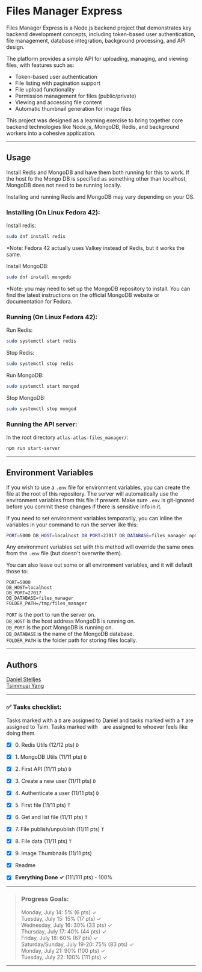 # Files Manager Express

Files Manager Express is a Node.js backend project that demonstrates key
backend development concepts, including token-based user authentication,
file management, database integration, background processing, and API design.

The platform provides a simple API for uploading, managing, and
viewing files, with features such as:

* Token-based user authentication
* File listing with pagination support
* File upload functionality
* Permission management for files (public/private)
* Viewing and accessing file content
* Automatic thumbnail generation for image files

This project was designed as a learning exercise to bring together core
backend technologies like Node.js, MongoDB, Redis, and background workers
into a cohesive application.

---

## Usage
Install Redis and MongoDB and have them both running for this to work.
If the host fo the Mongo DB is specified as something other than localhost,
MongoDB does not need to be running locally.

Installing and running Redis and MongoDB may vary depending on your OS.

### Installing (On Linux Fedora 42):

Install redis:
```bash
sudo dnf install redis
```
*Note: Fedora 42 actually uses Valkey instead of Redis, but it works the same.

Install MongoDB:
```bash
sudo dnf install mongodb
```
*Note: you may need to set up the MongoDB repository to install. You can find
the latest instructions on the official MongoDB website or documentation for Fedora.


### Running (On Linux Fedora 42):
Run Redis:
```bash
sudo systemctl start redis
```
Stop Redis:
```bash
sudo systemctl stop redis
```

Run MongoDB:
```bash
sudo systemctl start mongod
```
Stop MongoDB:
```bash
sudo systemctl stop mongod
```

### Running the API server:
In the root directory `atlas-atlas-files_manager/`:
```bash
npm run start-server
```

---

## Environment Variables

If you wish to use a `.env` file for environment variables, you can create
the file at the root of this repository. The server will automatically use
the environment variables from this file if present. Make sure `.env` is
git-ignored before you commit these changes if there is sensitive info in it.

If you need to set environment variables temporarily, you can inline the
variables in your command to run the server like this:
```bash
PORT=5000 DB_HOST=localhost DB_PORT=27017 DB_DATABASE=files_manager npm run start-server
```
Any environment variables set with this method will override the same ones from
the `.env` file (but doesn't overwrite them).

You can also leave out some or all environment variables, and it will default
those to:
```dotenv
PORT=5000
DB_HOST=localhost
DB_PORT=27017
DB_DATABASE=files_manager
FOLDER_PATH=/tmp/files_manager
```

`PORT` is the port to run the server on.  
`DB_HOST` is the host address MongoDB is running on.  
`DB_PORT` is the port MongoDB is running on.  
`DB_DATABASE` is the name of the MongoDB database.  
`FOLDER_PATH` is the folder path for storing files locally.  

---

## Authors
[Daniel Stelljes](https://github.com/Zytronium)  
[Tsimmuaj Yang](https://github.com/Jimwall0)

---

[//]: # (Note: Points here are based on progress on the task and how much of that task is working; not how many points it gets when graded, since there is no checker for this project.)

### ✅ Tasks checklist:
Tasks marked with a `D` are assigned to Daniel and tasks marked with a `T` are
assigned to Tsim. Tasks marked with ` ` are assigned to whoever feels like doing
them.

- [X] ​0. Redis Utils (12/12 pts) `D`
- [X] ​1. MongoDB Utils (11/11 pts) `D`
- [X] ​2. First API (11/11 pts) `D`
- [X] ​3. Create a new user (11/11 pts) `D`
- [X] ​4. Authenticate a user (11/11 pts) `D`
- [X] ​5. First file (11/11 pts) `T`
- [X] ​6. Get and list file (11/11 pts) `T`
- [X] ​7. File publish/unpublish (11/11 pts) `T`
- [X] ​8. File data (11/11 pts) `T`
- [X] ​9. Image Thumbnails (11/11 pts) ` `


- [X] Readme
- [X] **Everything Done ✓** (111/111 pts) - 100%  

---

>### Progress Goals:
>Monday, July 14: 5% (6 pts) ✓  
Tuesday, July 15: 15% (17 pts) ✓  
Wednesday, July 16: 30% (33 pts) ✓  
Thursday, July 17: 40% (44 pts) ✓  
Friday, July 18: 60% (67 pts) ✓  
Saturday/Sunday, July 19-20: 75% (83 pts) ✓  
Monday, July 21: 90% (100 pts) ✓  
Tuesday, July 22: 100% (111 pts) ✓  

---
